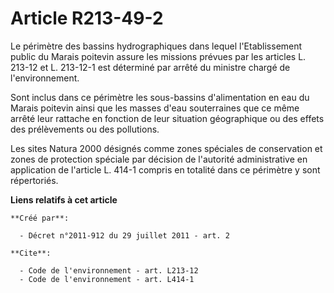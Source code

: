# Article R213-49-2

Le périmètre des bassins hydrographiques dans lequel l'Etablissement public du Marais poitevin assure les missions prévues
par les articles L. 213-12 et L. 213-12-1 est déterminé par arrêté du ministre chargé de l'environnement.

Sont inclus dans ce périmètre les sous-bassins d'alimentation en eau du Marais poitevin ainsi que les masses d'eau
souterraines que ce même arrêté leur rattache en fonction de leur situation géographique ou des effets des prélèvements ou
des pollutions.

Les sites Natura 2000 désignés comme zones spéciales de conservation et zones de protection spéciale par décision de
l'autorité administrative en application de l'article L. 414-1 compris en totalité dans ce périmètre y sont répertoriés.

**Liens relatifs à cet article**

	**Créé par**:

	  - Décret n°2011-912 du 29 juillet 2011 - art. 2

	**Cite**:

	  - Code de l'environnement - art. L213-12
	  - Code de l'environnement - art. L414-1
